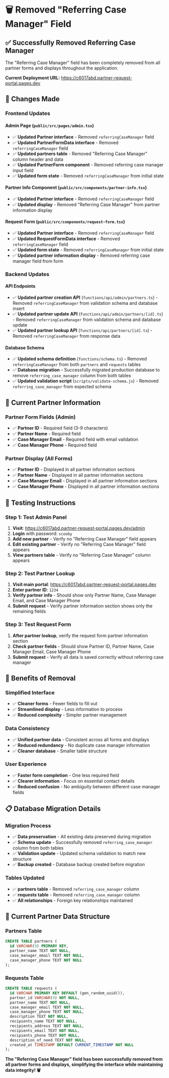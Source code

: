 # 🗑️ Removed "Referring Case Manager" Field

## ✅ **Successfully Removed Referring Case Manager**

The "Referring Case Manager" field has been completely removed from all partner forms and displays throughout the application.

**Current Deployment URL:** https://c6017abd.partner-request-portal.pages.dev

## 🔧 **Changes Made**

### **Frontend Updates**

#### **Admin Page (`public/src/pages/admin.tsx`)**
- ✅ **Updated Partner interface** - Removed `referringCaseManager` field
- ✅ **Updated PartnerFormData interface** - Removed `referringCaseManager` field
- ✅ **Updated partners table** - Removed "Referring Case Manager" column header and data
- ✅ **Updated PartnerForm component** - Removed referring case manager input field
- ✅ **Updated form state** - Removed `referringCaseManager` from initial state

#### **Partner Info Component (`public/src/components/partner-info.tsx`)**
- ✅ **Updated Partner interface** - Removed `referringCaseManager` field
- ✅ **Updated display** - Removed "Referring Case Manager" from partner information display

#### **Request Form (`public/src/components/request-form.tsx`)**
- ✅ **Updated Partner interface** - Removed `referringCaseManager` field
- ✅ **Updated RequestFormData interface** - Removed `referringCaseManager` field
- ✅ **Updated form state** - Removed `referringCaseManager` from initial state
- ✅ **Updated partner information display** - Removed referring case manager field from form

### **Backend Updates**

#### **API Endpoints**
- ✅ **Updated partner creation API** (`functions/api/admin/partners.ts`) - Removed `referringCaseManager` from validation schema and database insert
- ✅ **Updated partner update API** (`functions/api/admin/partners/[id].ts`) - Removed `referringCaseManager` from validation schema and database update
- ✅ **Updated partner lookup API** (`functions/api/partners/[id].ts`) - Removed `referringCaseManager` from response data

#### **Database Schema**
- ✅ **Updated schema definition** (`functions/schema.ts`) - Removed `referringCaseManager` from both `partners` and `requests` tables
- ✅ **Database migration** - Successfully migrated production database to remove `referring_case_manager` column from both tables
- ✅ **Updated validation script** (`scripts/validate-schema.js`) - Removed `referring_case_manager` from expected schema

## 🎯 **Current Partner Information**

### **Partner Form Fields (Admin)**
- ✅ **Partner ID** - Required field (3-9 characters)
- ✅ **Partner Name** - Required field
- ✅ **Case Manager Email** - Required field with email validation
- ✅ **Case Manager Phone** - Required field

### **Partner Display (All Forms)**
- ✅ **Partner ID** - Displayed in all partner information sections
- ✅ **Partner Name** - Displayed in all partner information sections
- ✅ **Case Manager Email** - Displayed in all partner information sections
- ✅ **Case Manager Phone** - Displayed in all partner information sections

## 🧪 **Testing Instructions**

### **Step 1: Test Admin Panel**
1. **Visit**: https://c6017abd.partner-request-portal.pages.dev/admin
2. **Login** with password: `scooby`
3. **Add new partner** - Verify no "Referring Case Manager" field appears
4. **Edit existing partner** - Verify no "Referring Case Manager" field appears
5. **View partners table** - Verify no "Referring Case Manager" column appears

### **Step 2: Test Partner Lookup**
1. **Visit main portal**: https://c6017abd.partner-request-portal.pages.dev
2. **Enter partner ID**: `1234`
3. **Verify partner info** - Should show only Partner Name, Case Manager Email, and Case Manager Phone
4. **Submit request** - Verify partner information section shows only the remaining fields

### **Step 3: Test Request Form**
1. **After partner lookup**, verify the request form partner information section
2. **Check partner fields** - Should show Partner ID, Partner Name, Case Manager Email, Case Manager Phone
3. **Submit request** - Verify all data is saved correctly without referring case manager

## 🎉 **Benefits of Removal**

### **Simplified Interface**
- ✅ **Cleaner forms** - Fewer fields to fill out
- ✅ **Streamlined display** - Less information to process
- ✅ **Reduced complexity** - Simpler partner management

### **Data Consistency**
- ✅ **Unified partner data** - Consistent across all forms and displays
- ✅ **Reduced redundancy** - No duplicate case manager information
- ✅ **Cleaner database** - Smaller table structure

### **User Experience**
- ✅ **Faster form completion** - One less required field
- ✅ **Clearer information** - Focus on essential contact details
- ✅ **Reduced confusion** - No ambiguity between different case manager fields

## 📋 **Database Migration Details**

### **Migration Process**
- ✅ **Data preservation** - All existing data preserved during migration
- ✅ **Schema update** - Successfully removed `referring_case_manager` column from both tables
- ✅ **Validation update** - Updated schema validation to match new structure
- ✅ **Backup created** - Database backup created before migration

### **Tables Updated**
- ✅ **partners table** - Removed `referring_case_manager` column
- ✅ **requests table** - Removed `referring_case_manager` column
- ✅ **All relationships** - Foreign key relationships maintained

## 🔄 **Current Partner Data Structure**

### **Partners Table**
```sql
CREATE TABLE partners (
  id VARCHAR(9) PRIMARY KEY,
  partner_name TEXT NOT NULL,
  case_manager_email TEXT NOT NULL,
  case_manager_phone TEXT NOT NULL
);
```

### **Requests Table**
```sql
CREATE TABLE requests (
  id VARCHAR PRIMARY KEY DEFAULT (gen_random_uuid()),
  partner_id VARCHAR(9) NOT NULL,
  partner_name TEXT NOT NULL,
  case_manager_email TEXT NOT NULL,
  case_manager_phone TEXT NOT NULL,
  description TEXT NOT NULL,
  recipients_name TEXT NOT NULL,
  recipients_address TEXT NOT NULL,
  recipients_email TEXT NOT NULL,
  recipients_phone TEXT NOT NULL,
  description_of_need TEXT NOT NULL,
  created_at TIMESTAMP DEFAULT CURRENT_TIMESTAMP NOT NULL
);
```

**The "Referring Case Manager" field has been successfully removed from all partner forms and displays, simplifying the interface while maintaining data integrity! 🗑️**

